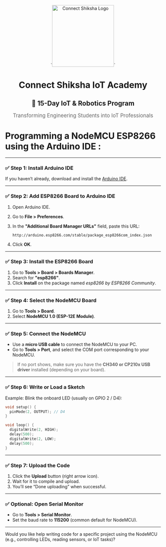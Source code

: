 <div align="center">
  `<img src="https://encrypted-tbn0.gstatic.com/images?q=tbn:ANd9GcRx7L3QXZeJ5gtlP5Qi728ZyvGvRBfYz-_mrA&s" alt="Connect Shiksha Logo" width="200"/>`
  
  # Connect Shiksha IoT Academy
  ## 🔧 15-Day IoT & Robotics Program
  
  <p align="center" style="font-size: 1.2em; color: #666;">
    Transforming Engineering Students into IoT Professionals
  </p>
</div>

# Programming a NodeMCU ESP8266 using the Arduino IDE :

---

### ✅ Step 1: **Install Arduino IDE**

If you haven’t already, download and install the [Arduino IDE](https://www.arduino.cc/en/software).

---

### ✅ Step 2: **Add ESP8266 Board to Arduino IDE**

1. Open Arduino IDE.
2. Go to **File > Preferences**.
3. In the **"Additional Board Manager URLs"** field, paste this URL:

   ```
   http://arduino.esp8266.com/stable/package_esp8266com_index.json
   ```
4. Click **OK**.

---

### ✅ Step 3: **Install the ESP8266 Board**

1. Go to **Tools > Board > Boards Manager**.
2. Search for **"esp8266"**.
3. Click **Install** on the package named *esp8266 by ESP8266 Community*.

---

### ✅ Step 4: **Select the NodeMCU Board**

1. Go to **Tools > Board**.
2. Select **NodeMCU 1.0 (ESP-12E Module)**.

---

### ✅ Step 5: **Connect the NodeMCU**

* Use a **micro USB cable** to connect the NodeMCU to your PC.
* Go to **Tools > Port**, and select the COM port corresponding to your NodeMCU.

> If no port shows, make sure you have the **CH340 or CP210x USB driver** installed (depending on your board).

---

### ✅ Step 6: **Write or Load a Sketch**

Example: Blink the onboard LED (usually on GPIO 2 / D4):

```cpp
void setup() {
  pinMode(2, OUTPUT); // D4
}

void loop() {
  digitalWrite(2, HIGH);
  delay(500);
  digitalWrite(2, LOW);
  delay(500);
}
```

---

### ✅ Step 7: **Upload the Code**

1. Click the **Upload** button (right arrow icon).
2. Wait for it to compile and upload.
3. You’ll see “Done uploading” when successful.

---

### ✅ Optional: **Open Serial Monitor**

* Go to **Tools > Serial Monitor**.
* Set the baud rate to **115200** (common default for NodeMCU).

---

Would you like help writing code for a specific project using the NodeMCU (e.g., controlling LEDs, reading sensors, or IoT tasks)?
